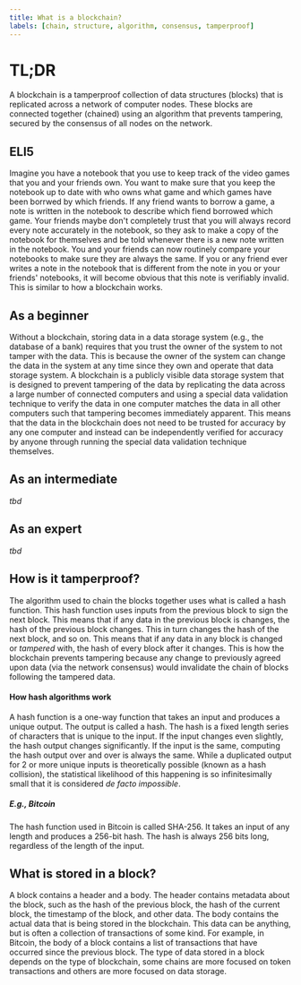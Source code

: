 ```yaml
---
title: What is a blockchain?
labels: [chain, structure, algorithm, consensus, tamperproof]
---
```


# TL;DR

A blockchain is a tamperproof collection of data structures (blocks) that is replicated across a network of computer nodes. These blocks are connected together (chained) using an algorithm that prevents tampering, secured by the consensus of all nodes on the network.

## ELI5

Imagine you have a notebook that you use to keep track of the video games that you and your friends own. You want to make sure that you keep the notebook up to date with who owns what game and which games have been borrwed by which friends. If any friend wants to borrow a game, a note is written in the notebook to describe which fiend borrowed which game. Your friends maybe don't completely trust that you will always record every note accurately in the notebook, so they ask to make a copy of the notebook for themselves and be told whenever there is a new note written in the notebook. You and your friends can now routinely compare your notebooks to make sure they are always the same. If you or any friend ever writes a note in the notebook that is different from the note in you or your friends' notebooks, it will become obvious that this note is verifiably invalid. This is similar to how a blockchain works.

## As a beginner

Without a blockchain, storing data in a data storage system (e.g., the database of a bank) requires that you trust the owner of the system to not tamper with the data. This is because the owner of the system can change the data in the system at any time since they own and operate that data storage system. A blockchain is a publicly visible data storage system that is designed to prevent tampering of the data by replicating the data across a large number of connected computers and using a special data validation technique to verify the data in one computer matches the data in all other computers such that tampering becomes immediately apparent. This means that the data in the blockchain does not need to be trusted for accuracy by any one computer and instead can be independently verified for accuracy by anyone through running the special data validation technique themselves.

## As an intermediate

_tbd_

## As an expert

_tbd_

## How is it tamperproof?

The algorithm used to chain the blocks together uses what is called a hash function. This hash function uses inputs from the previous block to sign the next block. This means that if any data in the previous block is changes, the hash of the previous block changes. This in turn changes the hash of the next block, and so on. This means that if any data in any block is changed or _tampered_ with, the hash of every block after it changes. This is how the blockchain prevents tampering because any change to previously agreed upon data (via the network consensus) would invalidate the chain of blocks following the tampered data.

#### How hash algorithms work

A hash function is a one-way function that takes an input and produces a unique output. The output is called a hash. The hash is a fixed length series of characters that is unique to the input. If the input changes even slightly, the hash output changes significantly. If the input is the same, computing the hash output over and over is always the same. While a duplicated output for 2 or more unique inputs is theoretically possible (known as a hash collision), the statistical likelihood of this happening is so infinitesimally small that it is considered _de facto impossible_.

##### E.g., Bitcoin

The hash function used in Bitcoin is called SHA-256. It takes an input of any length and produces a 256-bit hash. The hash is always 256 bits long, regardless of the length of the input.

## What is stored in a block?

A block contains a header and a body. The header contains metadata about the block, such as the hash of the previous block, the hash of the current block, the timestamp of the block, and other data. The body contains the actual data that is being stored in the blockchain. This data can be anything, but is often a collection of transactions of some kind. For example, in Bitcoin, the body of a block contains a list of transactions that have occurred since the previous block. The type of data stored in a block depends on the type of blockchain, some chains are more focused on token transactions and others are more focused on data storage.
